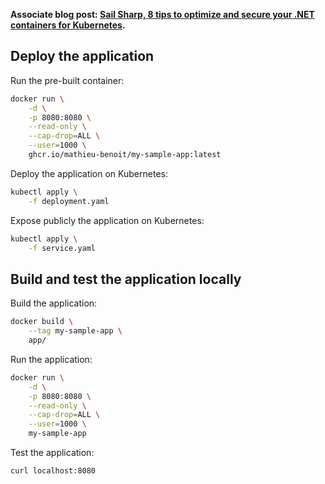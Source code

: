 **Associate blog post: [Sail Sharp, 8 tips to optimize and secure your .NET containers for Kubernetes](https://medium.com/p/c68ba253844a).**

## Deploy the application

Run the pre-built container:
```bash
docker run \
    -d \
    -p 8080:8080 \
    --read-only \
    --cap-drop=ALL \
    --user=1000 \
    ghcr.io/mathieu-benoit/my-sample-app:latest
```

Deploy the application on Kubernetes:
```bash
kubectl apply \
    -f deployment.yaml
```

Expose publicly the application on Kubernetes:
```bash
kubectl apply \
    -f service.yaml
```

## Build and test the application locally

Build the application:
```bash
docker build \
    --tag my-sample-app \
    app/
```

Run the application:
```bash
docker run \
    -d \
    -p 8080:8080 \
    --read-only \
    --cap-drop=ALL \
    --user=1000 \
    my-sample-app
```

Test the application:
```bash
curl localhost:8080
```